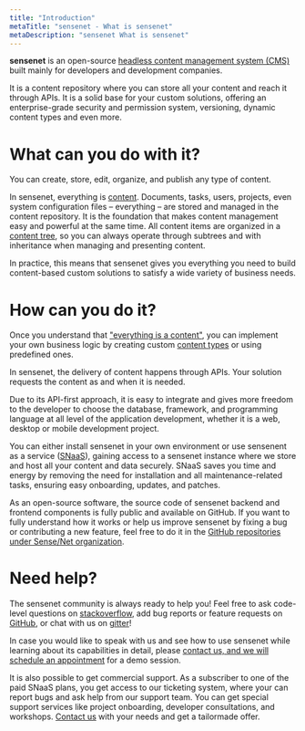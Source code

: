 ```yaml
---
title: "Introduction"
metaTitle: "sensenet - What is sensenet"
metaDescription: "sensenet What is sensenet"
---
```


**sensenet** is an open-source [headless content management system (CMS)](/concepts/introduction/02-what-is-headless-cms) built mainly for developers and development companies.

It is a content repository where you can store all your content and reach it through APIs.
It is a solid base for your custom solutions, offering an enterprise-grade security and permission system, versioning, dynamic content types and even more.

# What can you do with it?

You can create, store, edit, organize, and publish any type of content.

In sensenet, everything is [content](/concepts/basics). Documents, tasks, users, projects, even system configuration files – everything – are stored and managed in the content repository. It is the foundation that makes content management easy and powerful at the same time. All content items are organized in a [content tree](/concepts/basics/02-content-tree), so you can always operate through subtrees and with inheritance when managing and presenting content.

In practice, this means that sensenet gives you everything you need to build content-based custom solutions to satisfy a wide variety of business needs.

# How can you do it?

Once you understand that ["everything is a content"](/concepts/basics), you can implement your own business logic by creating custom [content types](/concepts/content-management/02-content-models) or using predefined ones.

In sensenet, the delivery of content happens through APIs. Your solution requests the content as and when it is needed.

Due to its API-first approach, it is easy to integrate and gives more freedom to the developer to choose the database, framework, and programming language at all level of the application development, whether it is a web, desktop or mobile development project.

You can either install sensenet in your own environment or use sensenent as a service ([SNaaS](/concepts/introduction/04-what-is-snaas)), gaining access to a sensenet instance where we store and host all your content and data securely. SNaaS saves you time and energy by removing the need for installation and all maintenance-related tasks, ensuring easy onboarding, updates, and patches.

As an open-source software, the source code of sensenet backend and frontend components is fully public and available on GitHub. If you want to fully understand how it works or help us improve sensenet by fixing a bug or contributing a new feature, feel free to do it in the [GitHub repositories under Sense/Net organization](https://github.com/SenseNet).

# Need help?

The sensenet community is always ready to help you! Feel free to ask code-level questions on [stackoverflow](https://stackoverflow.com/questions/tagged/sensenet), add bug reports or feature requests on [GitHub](https://github.com/SenseNet/sensenet), or chat with us on [gitter](https://gitter.im/SenseNet/sensenet)!

In case you would like to speak with us and see how to use sensenet while learning about its capabilities in detail, please [contact us, and we will schedule an appointment](https://sensenet.com/contact#demo) for a demo session.

It is also possible to get commercial support. As a subscriber to one of the paid SNaaS plans, you get access to our ticketing system, where your can report bugs and ask help from our support team. You can get special support services like project onboarding, developer consultations, and workshops. [Contact us](https://sensenet.com/contact) with your needs and get a tailormade offer.
